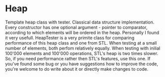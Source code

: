 # Heap
Template heap class with tester.
Classical data structure implementation. Every constructor has one optional argument - pointer to comparator, according to which elements
will be ordered in the heap. Personally I found it very usefull.
HeapTester is a very primite class for comparing performance of this heap class and one from STL. When testing at a small number of 
elements, both perfom relatively equally. When testing with inilial 100'000 elements and 100'000 operations, STL's heap is two times slower.
So, if you need performance rather then STL's features, use this one.
If you've found some bug or you have suggestions how to improve the code, you're welcome to do write about it or directly make changes to 
code.
